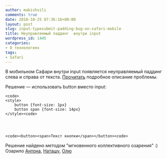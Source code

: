 ```yaml
---
author: makishvili
comments: true
date: 2010-10-25 07:36:16+00:00
layout: post
slug: input-typesubmit-padding-bug-on-safari-mobile
title: Неуправляемый паддинг  внутри input
wordpress_id: 1445
categories:
- О технологиях
tags:
- Safari
---
```


В мобильном Сафари внутри input появляется неуправляемый паддинг слева и справа от текста. [Прочитать](http://stackoverflow.com/questions/3516651/input-typesubmit-padding-bug-on-safari-mobile) подробное описание проблемы.

Решение — использовать button вместо input:

    
    <code>
    <style>
        button {font-size: 1px}
        button span {font-size: 14px}
    </style><code>



    
    <code><button><span>Текст кнопки</span></button><code>



Решение найдено методом "мгновенного коллективного озарения"  :) 
Озарило [Антона](http://smmurf.ya.ru), [Наташу](http://kissochka.ya.ru/), [Олю](http://olyuwik.ya.ru)
